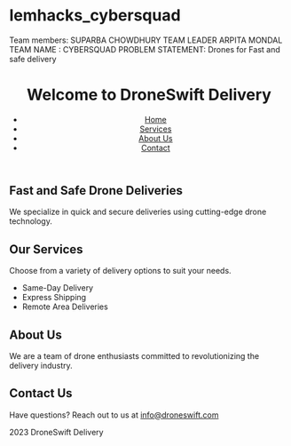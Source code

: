 # Iemhacks_cybersquad
Team members:
SUPARBA CHOWDHURY TEAM LEADER
ARPITA MONDAL 
TEAM NAME : CYBERSQUAD
PROBLEM STATEMENT:
Drones for Fast and safe delivery

<!DOCTYPE html>
<html>
<body>
    <header>
        <h1>Welcome to DroneSwift Delivery</h1>
        <nav>
            <ul>
                <li><a href="#home">Home</a></li>
                <li><a href="#services">Services</a></li>
                <li><a href="#about">About Us</a></li>
                <li><a href="#contact">Contact</a></li>
            </ul>
        </nav>
    </header>
     <section id="home">
        <h2>Fast and Safe Drone Deliveries</h2>
        <p>We specialize in quick and secure deliveries using cutting-edge drone technology.</p>
    </section>
     <section id="services">
        <h2>Our Services</h2>
        <p>Choose from a variety of delivery options to suit your needs.</p>
        <ul>
            <li>Same-Day Delivery</li>
            <li>Express Shipping</li>
            <li>Remote Area Deliveries</li>
        </ul>
    </section>
    <section id="about">
        <h2>About Us</h2>
        <p>We are a team of drone enthusiasts committed to revolutionizing the delivery industry.</p>
    </section>
    <section id="contact">
        <h2>Contact Us</h2>
        <p>Have questions? Reach out to us at <a href="mailto:info@droneswift.com">info@droneswift.com</a></p>
    </section>
    <footer>
        <p>2023 DroneSwift Delivery</p>
    </footer>
</body>
</html>


